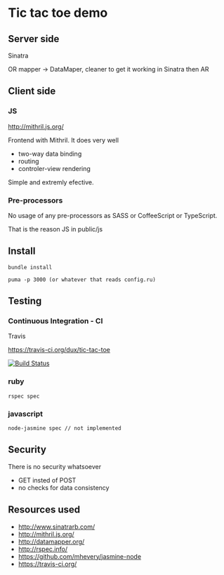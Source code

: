 # Tic tac toe demo

## Server side

Sinatra

OR mapper -> DataMaper, cleaner to get it working in Sinatra then AR


## Client side

### JS

http://mithril.js.org/

Frontend with Mithril. It does very well
* two-way data binding
* routing
* controler-view rendering

Simple and extremly efective.


### Pre-processors

No usage of any pre-processors as SASS or CoffeeScript or TypeScript. 

That is the reason JS in public/js


## Install

    bundle install

    puma -p 3000 (or whatever that reads config.ru)


## Testing

### Continuous Integration - CI

Travis

https://travis-ci.org/dux/tic-tac-toe

[![Build Status](https://travis-ci.org/dux/tic-tac-toe.svg?branch=master)](https://travis-ci.org/dux/tic-tac-toe)

### ruby

    rspec spec

### javascript

    node-jasmine spec // not implemented


## Security

There is no security whatsoever
* GET insted of POST
* no checks for data consistency


## Resources used

* http://www.sinatrarb.com/
* http://mithril.js.org/
* http://datamapper.org/
* http://rspec.info/
* https://github.com/mhevery/jasmine-node
* https://travis-ci.org/